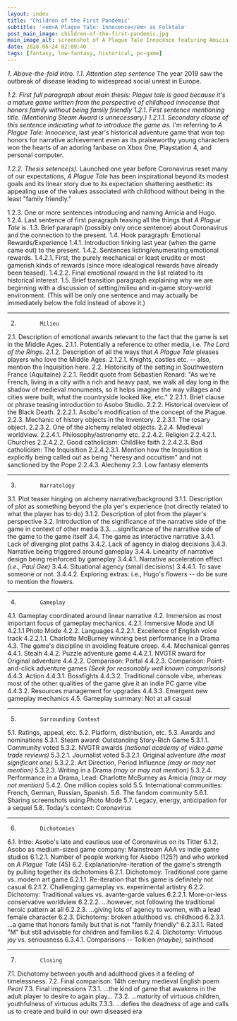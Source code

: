 ```yaml
---
layout: index
title: 'Children of the First Pandemic'
subtitle: '<em>A Plague Tale: Innocence</em> as Folktale'
post_main_image: children-of-the-first-pandemic.jpg
main_image_alt: screenshot of A Plague Tale Innocence featuring Amicia and Hugo in a dark church crypt looking a three statues with the sunlight coming in behind the statues
date: 2020-06-24 02:09:40
tags: [fantasy, low-fantasy, historical, pc-game]
---
```


_1.            Above-the-fold intro.
1.1.          Attention step sentence_
The year 2019 saw the outbreak of disease leading to widespread social unrest in Europe.


_1.2.          First full paragraph about main thesis: Plague tale is good because it's a mature game written from the perspective of childhood innocense that honors family without being family friendly_
_1.2.1.        First sentence mentioning title. (Mentioning Steam Award is unnecessary.)_
_1.2.1.1.      Secondary clause of this sentence indiciating what to introduce the game as._
I'm referring to *A Plague Tale: Innocence*, last year's historical adventure game that won top honors for narrative achievement even as its praiseworthy young characters won the hearts of an adoring fanbase on Xbox One, Playstation 4, and personal computer.


_1.2.2.        Thesis setence(s)._
Launched one year before Coronavirus reset many of our expectations, *A Plague Tale* has been inspirational beyond its modest goals and its linear story due to its expectation shattering aesthetic: its appealing use of the values associated with childhood without being in the least "family friendly."




1.2.3.        One or more sentences introducing and naming Amicia and Hugo.
1.2.4.        Last sentence of first paragraph teasing all the things that *A Plague Tale* is.
1.3.          Brief pararaph (possibly only once sentence) about Coronavirus and the connection to the present.
1.4.          Hook paragraph: Emotional Rewards/Experience
1.4.1.        Introduction linking last year (when the game came out) to the present.
1.4.2.        Sentences listing/enumerating emotional rewards.
1.4.2.1.      First, the purely mechanical or least erudite or most gamerish kinds of rewards (since more idealogical rewards have already been teased).
1.4.2.2.      Final emotional reward in the list related to its historical interest.
1.5.          Brief transition paragraph explaining why we are beginning with a discussion of setting/milieu and in-game story-world environment. (This will be only one sentence and may actually be immediately below the fold instead of above it.)

---

2.            Milieu
2.1.          Description of emotional awards relevant to the fact that the game is set in the Middle Ages.
2.1.1.        Potentially a reference to other media, i.e. *The Lord of the Rings*.
2.1.2.        Description of all the ways that *A Plague Tale* pleases players who love the Middle Ages.
2.1.2.1.      Knights, castles etc. -- also, mention the Inquisition here.
2.2.          Historicity of the setting in Southwestern France (Aquitaine)
2.2.1.        Reddit quote from Sébastien Renard: "As we're French, living in a city with a rich and heavy past, we walk all day long in the shadow of medieval monuments, so it helps imagine the way villages and cities were built, what the countryside looked like, etc."
2.2.1.1.      Brief clause or phrase teasing introduction to Asobo Studio.
2.2.2.        Historical overview of the Black Death.
2.2.2.1.      Asobo's modification of the concept of the Plague.
2.2.3.        Mechanic of history objects in the Inventory.
2.2.3.1.      The rosary object.
2.2.3.2.      One of the alchemy related objects.
2.2.4.        Medieval worldview.
2.2.4.1.      Philosophy/astronomy etc.
2.2.4.2.      Religion
2.2.4.2.1.    Churches
2.2.4.2.2.    Good catholicism: Childlike faith
2.2.4.2.3.    Bad catholicism: The Inquisition
2.2.4.2.3.1.  Mention how the Inquisition is explicitly being called out as being "heresy and occultism" and not sanctioned by the Pope
2.2.4.3.      Alechemy
2.3.          Low fantasy elements

---

3.            Narratology
3.1.          Plot teaser hinging on alchemy narrative/background
3.1.1.        Description of plot as something beyond the pla
yer's experience (not directly related to what the player has to do)
3.1.2.        Description of plot from the player's perspective
3.2.          Introduction of the significance of the narrative side of the game in context of other media
3.3.          ...significance of the narrative side of the game to the game itself
3.4.          The game as interactive narrative
3.4.1.        Lack of diverging plot paths
3.4.2.        Lack of agency in dialog decisions
3.4.3.        Narrative being triggered around gameplay
3.4.4.        Linearity of narrative design being reinforced by gameplay
3.4.4.1.      Narrative acceleration effect *(i.e., Paul Gee)*
3.4.4.        Situational agency (small decisions)
3.4.4.1.      To save someone or not.
3.4.4.2.      Exploring extras: i.e., Hugo's flowers -- do be sure to mention the flowers.

---

4.            Gameplay
4.1.          Gameplay coordinated around linear narrative
4.2.          Immersion as most important focus of gameplay mechanics.
4.2.1.        Immersive Mode and UI
4.2.1.1       Photo Mode
4.2.2.        Languages
4.2.2.1.      Excellence of English voice track
4.2.2.1.1.    Charlotte McBurney winning best performance in a Drama
4.3.          The game's discipline in avoiding feature creep.
4.4.          Mechanical genres
4.4.1.        Stealh
4.4.2.        Puzzle adventure game
4.4.2.1.      NVGTR award for Original adventure
4.4.2.2.      Comparison: Portal
4.4.2.3.      Comparison: Point-and-click adventure games *(Seek for reasonably well known comparisons)*
4.4.3.        Action
4.4.3.1.      Bossfights
4.4.3.2.      Traditional console vibe, whereas most of the other qualities of the game give it an indie PC game vibe
4.4.3.2.      Resources management for upgrades
4.4.3.3.      Emergent new gameplay mechanics
4.5.          Gameplay summary: Not at all casual

---

5.            Surrounding Context
5.1.          Ratings, appeal, etc.
5.2.          Platform, distribution, etc.
5.3.          Awards and nominations
5.3.1.        Steam award: Outstanding Story-Rich Game
5.3.1.1.      Community voted
5.3.2.        NVGTR awards *(national academy of video game trade reviews)*
5.3.2.1.      Journalist voted
5.3.2.1.      Original adventure *(the most significant one)*
5.3.2.2.      Art Direction, Period Influence *(may or may not mention)*
5.3.2.3.      Writing in a Drama *(may or may not mention)*
5.3.2.4.      Performance in a Drama, Lead: Charlotte McBurney as Amicia *(may or may not mention)*
5.4.2.        One million copies sold
5.5.          International communities: French, German, Russian, Spanish.
5.6.          The fandom community
5.6.1.        Sharing screenshots using Photo Mode
5.7.          Legacy, energy, anticipation for a sequel
5.8.          Today's context: Coronavirus

---

6.            Dichotomies
6.1.          Intro: Asobo's late and cautious use of Coronavirus on its Titter
6.1.2.        Asobo as medium-sized game company: Mainstream AAA vs indie game studios
6.1.2.1.      Number of people working for Asobo (125?) and who worked on *A Plague Tale* (45)
6.2.          Explanation/re-iteration of the game's strength by pulling together its dichotomies
6.2.1.        Dichotomoy: Traditional core game vs. modern art game
6.2.1.1.      Re-iteration that this game is definitely not casual
6.2.1.2.      Challenging gameplay vs. experimental artistry
6.2.2.        Dichotomy: Traditional values vs. avante-garde values
6.2.2.1.      More-or-less conservative worldview
6.2.2.2.      ...however, not following the traditional heroic pattern at all
6.2.2.3.      ...giving lots of agency to women, with a lead female character
6.2.3.        Dichotomy: broken adulthood vs. childhood
6.2.3.1.      ...a game that honors family but that is not "family friendly"
6.2.3.1.1.    Rated "M" but still advisable for children and families
6.2.4.        Dichotomy: Virtuous joy vs. seriousness
6.3.4.1.      Comparisons -- Tolkien *(maybe)*, sainthood

---

7.            Closing
7.1.          Dichotomy between youth and adulthood gives it a feeling of timelessness.
7.2.          Final comparison: 14th century medieval English poem *Pearl*
7.3.          Final impressions
7.3.1.        ...the kind of game that awakens in the adult player to desire to again play...
7.3.2.        ...maturity of virtuous children, youthfulness of virtuous adults
7.3.3.        ...defies the deadness of age and calls us to create and build in our own diseased era

